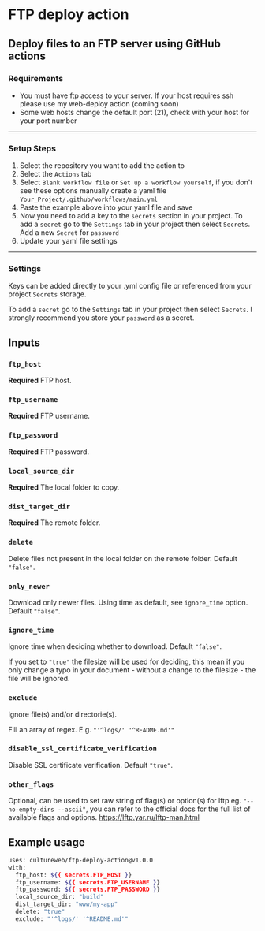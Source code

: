 # FTP deploy action

Deploy files to an FTP server using GitHub actions
---

### Requirements
- You must have ftp access to your server. If your host requires ssh please use my web-deploy action (coming soon)
- Some web hosts change the default port (21), check with your host for your port number

---

### Setup Steps
1. Select the repository you want to add the action to
2. Select the `Actions` tab
3. Select `Blank workflow file` or `Set up a workflow yourself`, if you don't see these options manually create a yaml file `Your_Project/.github/workflows/main.yml`
4. Paste the example above into your yaml file and save
5. Now you need to add a key to the `secrets` section in your project. To add a `secret` go to the `Settings` tab in your project then select `Secrets`. Add a new `Secret` for `password`
6. Update your yaml file settings

---

### Settings
Keys can be added directly to your .yml config file or referenced from your project `Secrets` storage.

To add a `secret` go to the `Settings` tab in your project then select `Secrets`.
I strongly recommend you store your `password` as a secret.


## Inputs

### `ftp_host`

**Required** FTP host.

### `ftp_username`

**Required** FTP username.

### `ftp_password`

**Required** FTP password.

### `local_source_dir`

**Required** The local folder to copy.

### `dist_target_dir`

**Required** The remote folder.

### `delete`

Delete files not present in the local folder on the remote folder. Default `"false"`.

### `only_newer`

Download only newer files. Using time as default, see `ignore_time` option. Default `"false"`.

### `ignore_time`

Ignore time when deciding whether to download. Default `"false"`.

If you set to `"true"` the filesize will be used for deciding, this mean if you only change a typo in your document - without a change to the filesize - the file will be ignored.

### `exclude`

Ignore file(s) and/or directorie(s).

Fill an array of regex. E.g. `"'^logs/' '^README.md'"`

### `disable_ssl_certificate_verification`

Disable SSL certificate verification. Default `"true"`.

### `other_flags`

Optional, can be used to set raw string of flag(s) or option(s) for lftp eg. `"--no-empty-dirs --ascii"`, you can refer to the official docs for the full list of available flags and options. <https://lftp.yar.ru/lftp-man.html>

## Example usage

```bash
uses: cultureweb/ftp-deploy-action@v1.0.0
with:
  ftp_host: ${{ secrets.FTP_HOST }}
  ftp_username: ${{ secrets.FTP_USERNAME }}
  ftp_password: ${{ secrets.FTP_PASSWORD }}
  local_source_dir: "build"
  dist_target_dir: "www/my-app"
  delete: "true"
  exclude: "'^logs/' '^README.md'"
```
